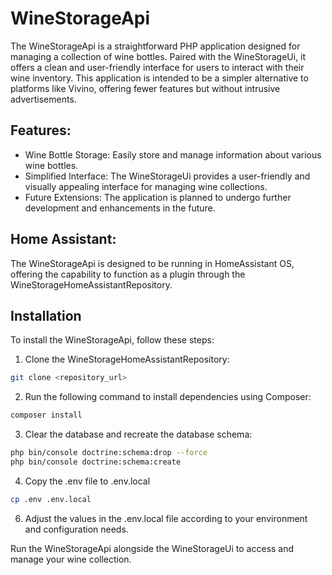 # WineStorageApi
The WineStorageApi is a straightforward PHP application designed for managing a collection of wine bottles. 
Paired with the WineStorageUi, it offers a clean and user-friendly interface for users to interact with their wine inventory. 
This application is intended to be a simpler alternative to platforms like Vivino, offering fewer features but without intrusive advertisements.

## Features:
- Wine Bottle Storage: Easily store and manage information about various wine bottles.
- Simplified Interface: The WineStorageUi provides a user-friendly and visually appealing interface for managing wine collections.
- Future Extensions: The application is planned to undergo further development and enhancements in the future.

## Home Assistant:
The WineStorageApi is designed to be running in HomeAssistant OS, offering the capability to function as a plugin through the WineStorageHomeAssistantRepository.

## Installation
To install the WineStorageApi, follow these steps:

1. Clone the WineStorageHomeAssistantRepository:

```bash
git clone <repository_url>
```
2. Run the following command to install dependencies using Composer:

```bash
composer install
```
3. Clear the database and recreate the database schema:

```bash
php bin/console doctrine:schema:drop --force
php bin/console doctrine:schema:create
```

4. Copy the .env file to .env.local
```bash
cp .env .env.local
```
6. Adjust the values in the .env.local file according to your environment and configuration needs.

Run the WineStorageApi alongside the WineStorageUi to access and manage your wine collection.
